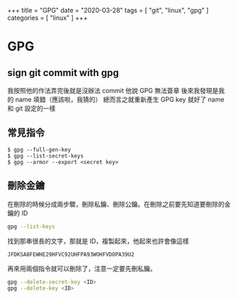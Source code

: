 +++
title = "GPG"
date = "2020-03-28"
tags = [ "git", "linux", "gpg" ]
categories = [ "linux" ]
+++

# GPG
## sign git commit with gpg
我按照他的作法弄完後就是沒辦法 commit
他說 GPG 無法簽章
後來我發現是我的 name 填錯（應該啦，我猜的）
總而言之就重新產生 GPG key 就好了
name 和 git 設定的一樣

## 常見指令
```
$ gpg --full-gen-key
$ gpg --list-secret-keys
$ gpg --armor --export <secret key>
```

## 刪除金鑰
在刪除的時候分成兩步驟，刪除私鑰、刪除公鑰。在刪除之前要先知道要刪除的金鑰的 ID
```bash
gpg --list-keys
```

找到那串很長的文字，那就是 ID，複製起來，他起來也許會像這樣
```
JFDKSA8FEWHE29HFVC92UHFPA93WOHFVDOPA39U2
```

再來用兩個指令就可以刪除了，注意一定要先刪私鑰。
```bash
gpg --delete-secret-key <ID>
gpg --delete-key <ID>
```
